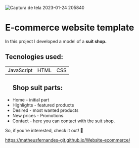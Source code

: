 ![Captura de tela 2023-01-24 205840](https://user-images.githubusercontent.com/100592742/214447794-ac1cd6f0-8b2e-4ecf-a645-3f6a421f7cf2.png)
<h1>E-commerce website template</h1>
<p>In this project I developed a model of a <strong> suit shop.</strong>

<h2>Tecnologies used:</h2>
<table>
  <tr>
    <td>JavaScript</td>
    <td>HTML</td>
    <td>CSS</td>
   </tr>
   </table>
<ul>

<h2>Shop suit parts:</h2>

<li>Home - initial part
<li>Highlights - featured products
<li>Desired - most wanted products
<li>New prices - Promotions
<li>Contact - here you can contact with the suit shop.
</ul>

So, if you're interested, check it out! 🙂

https://matheusfernandes-git.github.io/Website-ecommerce/

